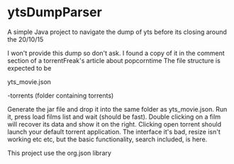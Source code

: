 # ytsDumpParser
A simple Java project to navigate the dump of yts before its closing around the 20/10/15

I won't provide this dump so don't ask. I found a copy of it in the comment section of a torrentFreak's article about popcorntime
The file structure is expected to be

yts_movie.json

-torrents (folder containing torrents)

Generate the jar file and drop it into the same folder as yts_movie.json. Run it, press load films list and wait (should be fast).
Double clicking on a film will recover its data and show it on the right. Clicking open torrent should launch your default
torrent application. The interface it's bad, resize isn't working etc etc, but the basic functionality, search included, is here.

This project use the org.json library



